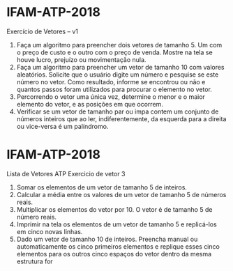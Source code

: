 # IFAM-ATP-2018


Exercício de Vetores – v1
1. Faça um algoritmo para preencher dois vetores de tamanho 5. Um com o preço de custo e o outro com o preço de venda. Mostre na tela se houve lucro, prejuízo ou movimentação nula.
2. Faça um algoritmo para preencher um vetor de tamanho 10 com valores aleatórios. Solicite que o usuário digite um número e pesquise se este número no vetor. Como resultado, informe se encontrou ou não e quantos passos foram utilizados para procurar o elemento no vetor.
3. Percorrendo o vetor uma única vez, determine o menor e o maior elemento do vetor, e as posições em que ocorrem.
4. Verificar se um vetor de tamanho par ou impa contem um conjunto de números inteiros que ao ler, indiferentemente, da esquerda para a direita ou vice-versa é um palíndromo.


# IFAM-ATP-2018
Lista de Vetores
ATP Exercicio de vetor 3
1. Somar os elementos de um vetor de tamanho 5 de inteiros.
2. Calcular a média entre os valores de um vetor de tamanho 5 de números reais.
3. Multiplicar os elementos do vetor por 10. O vetor é de tamanho 5 de número reais.
4. Imprimir na tela os elementos de um vetor de tamanho 5 e replicá-los em cinco
novas linhas.
5. Dado um vetor de tamanho 10 de inteiros. Preencha manual ou automaticamente os
cinco primeiros elementos e replique esses cinco elementos para os outros cinco
espaços do vetor dentro da mesma estrutura for
